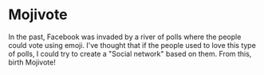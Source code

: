 # Mojivote
In the past, Facebook was invaded by a river of polls where the people could vote using emoji. I've thought that if the people used to love this type of polls, I could try to create a "Social network" based on them. From this, birth Mojivote!
